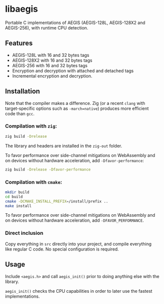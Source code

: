 # libaegis

Portable C implementations of AEGIS (AEGIS-128L, AEGIS-128X2 and AEGIS-256), with runtime CPU detection.

## Features

- AEGIS-128L with 16 and 32 bytes tags
- AEGIS-128X2 with 16 and 32 bytes tags
- AEGIS-256 with 16 and 32 bytes tags
- Encryption and decryption with attached and detached tags
- Incremental encryption and decryption.

## Installation

Note that the compiler makes a difference. Zig (or a recent `clang` with target-specific options such as `-march=native`) produces more efficient code than `gcc`.

### Compilation with `zig`:

```sh
zig build -Drelease
```

The library and headers are installed in the `zig-out` folder.

To favor performance over side-channel mitigations on WebAssembly and on devices without hardware acceleration, add `-Dfavor-performance`:

```sh
zig build -Drelease -Dfavor-performance
```

### Compilation with `cmake`:

```sh
mkdir build
cd build
cmake -DCMAKE_INSTALL_PREFIX=/install/prefix ..
make install
```

To favor performance over side-channel mitigations on WebAssembly and on devices without hardware acceleration, add `-DFAVOR_PERFORMANCE`.

### Direct inclusion

Copy everything in `src` directly into your project, and compile everything like regular C code. No special configuration is required.

## Usage

Include `<aegis.h>` and call `aegis_init()` prior to doing anything else with the library.

`aegis_init()` checks the CPU capabilities in order to later use the fastest implementations. 

